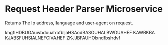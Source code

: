 # Request Header Parser Microservice

Returns The Ip address, language and user-agent on request.

khgfIHDBUGAuwbdouahbfbljaHSAodBASOUHALBWDUAHEF
KAWBKBA
KJABSFUHSIALNEFCIVAHEF
ZKJJBFAUHOlxndfbshdvf
